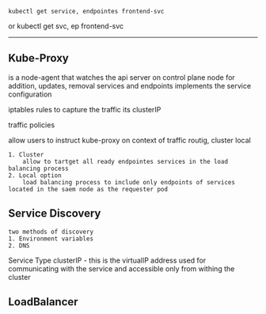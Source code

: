     kubectl get service, endpointes frontend-svc
or
    kubectl get svc, ep frontend-svc



----
## Kube-Proxy
is a node-agent that watches the api server on control plane node for addition, updates, removal services and endpoints
implements the service configuration

iptables rules to capture the traffic its clusterIP


traffic policies

allow users to instruct kube-proxy on context of traffic routig, 
    cluster
    local

    1. Cluster
        allow to tartget all ready endpointes services in the load balancing process
    2. Local option
        load balancing process to include only endpoints of services located in the saem node as the requester pod


## Service Discovery
    two methods of discovery
    1. Environment variables
    2. DNS


Service Type
    clusterIP - this is the virtualIP address 
    used for communicating with the service and accessible only from withing the cluster


## LoadBalancer


